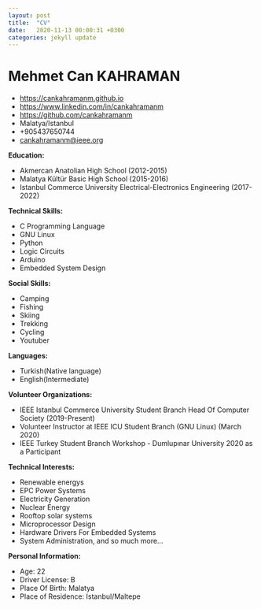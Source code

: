 ```yaml
---
layout: post
title:  "CV"
date:   2020-11-13 00:00:31 +0300
categories: jekyll update
---
```

# Mehmet Can KAHRAMAN
- https://cankahramanm.github.io
- https://www.linkedin.com/in/cankahramanm
- https://github.com/cankahramanm
- Malatya/Istanbul
- +905437650744
- cankahramanm@ieee.org

**Education:**

- Akmercan Anatolian High School (2012-2015)
- Malatya Kültür Basic High School (2015-2016)
- Istanbul Commerce University Electrical-Electronics Engineering (2017-2022)

**Technical Skills:**

- C Programming Language
- GNU Linux
- Python
- Logic Circuits
- Arduino
- Embedded System Design


**Social Skills:**

- Camping
- Fishing
- Skiing
- Trekking
- Cycling
- Youtuber

**Languages:**

- Turkish(Native language)
- English(Intermediate)

**Volunteer Organizations:**

- IEEE Istanbul Commerce University Student Branch Head Of Computer Society (2019-Present)
- Volunteer Instructor at IEEE ICU Student Branch (GNU Linux) (March 2020)
- IEEE Turkey Student Branch Workshop - Dumlupınar University 2020 as a Participant

**Technical Interests:**

- Renewable energys
- EPC Power Systems
- Electricity Generation
- Nuclear Energy
- Rooftop solar systems
- Microprocessor Design
- Hardware Drivers For Embedded Systems
- System Administration, and so much more...

**Personal Information:**

- Age: 22
- Driver License: B
- Place Of Birth: Malatya
- Place of Residence: Istanbul/Maltepe
